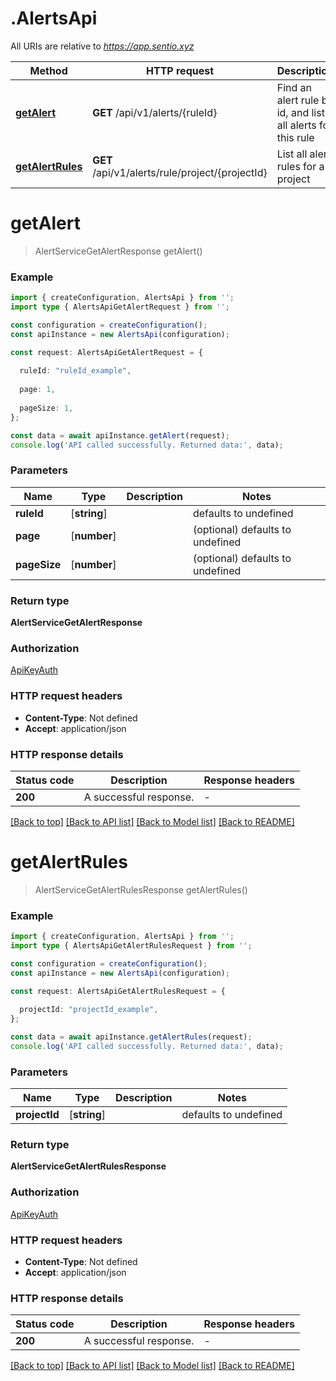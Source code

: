 # .AlertsApi

All URIs are relative to *https://app.sentio.xyz*

Method | HTTP request | Description
------------- | ------------- | -------------
[**getAlert**](AlertsApi.md#getAlert) | **GET** /api/v1/alerts/{ruleId} | Find an alert rule by id, and list all alerts for this rule
[**getAlertRules**](AlertsApi.md#getAlertRules) | **GET** /api/v1/alerts/rule/project/{projectId} | List all alert rules for a project


# **getAlert**
> AlertServiceGetAlertResponse getAlert()


### Example


```typescript
import { createConfiguration, AlertsApi } from '';
import type { AlertsApiGetAlertRequest } from '';

const configuration = createConfiguration();
const apiInstance = new AlertsApi(configuration);

const request: AlertsApiGetAlertRequest = {
  
  ruleId: "ruleId_example",
  
  page: 1,
  
  pageSize: 1,
};

const data = await apiInstance.getAlert(request);
console.log('API called successfully. Returned data:', data);
```


### Parameters

Name | Type | Description  | Notes
------------- | ------------- | ------------- | -------------
 **ruleId** | [**string**] |  | defaults to undefined
 **page** | [**number**] |  | (optional) defaults to undefined
 **pageSize** | [**number**] |  | (optional) defaults to undefined


### Return type

**AlertServiceGetAlertResponse**

### Authorization

[ApiKeyAuth](README.md#ApiKeyAuth)

### HTTP request headers

 - **Content-Type**: Not defined
 - **Accept**: application/json


### HTTP response details
| Status code | Description | Response headers |
|-------------|-------------|------------------|
**200** | A successful response. |  -  |

[[Back to top]](#) [[Back to API list]](README.md#documentation-for-api-endpoints) [[Back to Model list]](README.md#documentation-for-models) [[Back to README]](README.md)

# **getAlertRules**
> AlertServiceGetAlertRulesResponse getAlertRules()


### Example


```typescript
import { createConfiguration, AlertsApi } from '';
import type { AlertsApiGetAlertRulesRequest } from '';

const configuration = createConfiguration();
const apiInstance = new AlertsApi(configuration);

const request: AlertsApiGetAlertRulesRequest = {
  
  projectId: "projectId_example",
};

const data = await apiInstance.getAlertRules(request);
console.log('API called successfully. Returned data:', data);
```


### Parameters

Name | Type | Description  | Notes
------------- | ------------- | ------------- | -------------
 **projectId** | [**string**] |  | defaults to undefined


### Return type

**AlertServiceGetAlertRulesResponse**

### Authorization

[ApiKeyAuth](README.md#ApiKeyAuth)

### HTTP request headers

 - **Content-Type**: Not defined
 - **Accept**: application/json


### HTTP response details
| Status code | Description | Response headers |
|-------------|-------------|------------------|
**200** | A successful response. |  -  |

[[Back to top]](#) [[Back to API list]](README.md#documentation-for-api-endpoints) [[Back to Model list]](README.md#documentation-for-models) [[Back to README]](README.md)



